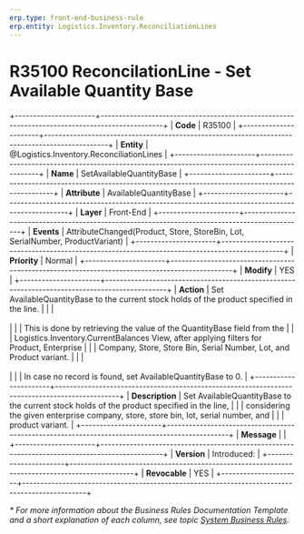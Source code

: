 ```yaml
---
erp.type: front-end-business-rule
erp.entity: Logistics.Inventory.ReconciliationLines
---
```


# R35100 ReconcilationLine - Set Available Quantity Base
+----------------------+-----------------------------------------------------------------------------------------------+
| **Code**             | R35100                                                                                        |
+----------------------+-----------------------------------------------------------------------------------------------+
| **Entity**           | @Logistics.Inventory.ReconciliationLines                                                      |
+----------------------+-----------------------------------------------------------------------------------------------+
| **Name**             | SetAvailableQuantityBase                                                                      |
+----------------------+-----------------------------------------------------------------------------------------------+
| **Attribute**        | AvailableQuantityBase                                                                         |
+----------------------+-----------------------------------------------------------------------------------------------+
| **Layer**            | Front-End                                                                                     |
+----------------------+-----------------------------------------------------------------------------------------------+
| **Events**           | AttributeChanged(Product, Store, StoreBin, Lot, SerialNumber, ProductVariant)                 |
+----------------------+-----------------------------------------------------------------------------------------------+
| **Priority**         | Normal                                                                                        |
+----------------------+-----------------------------------------------------------------------------------------------+
| **Modify**           | YES                                                                                           |
+----------------------+-----------------------------------------------------------------------------------------------+
| **Action**           | Set AvailableQuantityBase to the current stock holds of the product specified in the line.    |
|                      | <br/><br/>                                                                                    |
|                      | This is done by retrieving the value of the QuantityBase field from the                       |
|                      | Logistics.Inventory.CurrentBalances View, after applying filters for Product, Enterprise      |
|                      | Company, Store, Store Bin, Serial Number, Lot, and Product variant.                           |
|                      | <br/><br/>                                                                                    |
|                      | In case no record is found, set AvailableQuantityBase to 0.                                   |
+----------------------+-----------------------------------------------------------------------------------------------+
| **Description**      | Set AvailableQuantityBase to the current stock holds of the product specified in the line,    |
|                      | considering the given enterprise company, store, store bin, lot, serial number, and           |
|                      | product variant.                                                                              |
+----------------------+-----------------------------------------------------------------------------------------------+
| **Message**          |                                                                                               |
+----------------------+-----------------------------------------------------------------------------------------------+
| **Version**          | Introduced:                                                                                   |
+----------------------+-----------------------------------------------------------------------------------------------+
| **Revocable**        | YES                                                                                           |
+----------------------+-----------------------------------------------------------------------------------------------+

*\* For more information about the Business Rules Documentation Template and a short explanation of each column, see
topic [System Business Rules](../templates/template-description-system-business-rules.md).*
